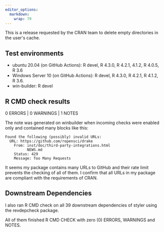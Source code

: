 ```yaml
---
editor_options: 
  markdown: 
    wrap: 79
---
```


This is a release requested by the CRAN team to delete empty directories in the
user's cache.


## Test environments

-   ubuntu 20.04 (on GitHub Actions): R devel, R 4.3.0, R 4.2.1, 4.1.2, R 4.0.5, 
    R 3.6
-   Windows Server 10 (on GitHub Actions): R devel, R 4.3.0, R 4.2.1, R 4.1.2, 
    R 3.6.
-   win-builder: R devel

## R CMD check results

0 ERRORS \| 0 WARNINGS \| 1 NOTES

The note was generated on winbuilder when incoming checks were enabled only and
contained many blocks like this:

    Found the following (possibly) invalid URLs:
      URL: https://github.com/ropensci/drake
        From: inst/doc/third-party-integrations.html
              NEWS.md
        Status: 429
        Message: Too Many Requests

It seems my package contains many URLs to GitHub and their rate limit prevents
the checking of all of them. I confirm that all URLs in my package are
compliant with the requirements of CRAN.

## Downstream Dependencies

I also ran R CMD check on all 39 downstream dependencies of styler using the
revdepcheck package.

All of them finished R CMD CHECK with zero (0) ERRORS, WARNINGS and NOTES.
